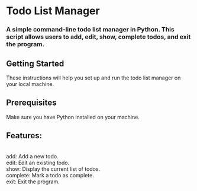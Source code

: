 # Todo List Manager
### A simple command-line todo list manager in Python. This script allows users to add, edit, show, complete todos, and exit the program.

## Getting Started
These instructions will help you set up and run the todo list manager on your local machine.

## Prerequisites
Make sure you have Python installed on your machine.

## Features:
  <br>add: Add a new todo.
  <br>edit: Edit an existing todo.
  <br>show: Display the current list of todos.
  <br>complete: Mark a todo as complete.
  <br>exit: Exit the program.

